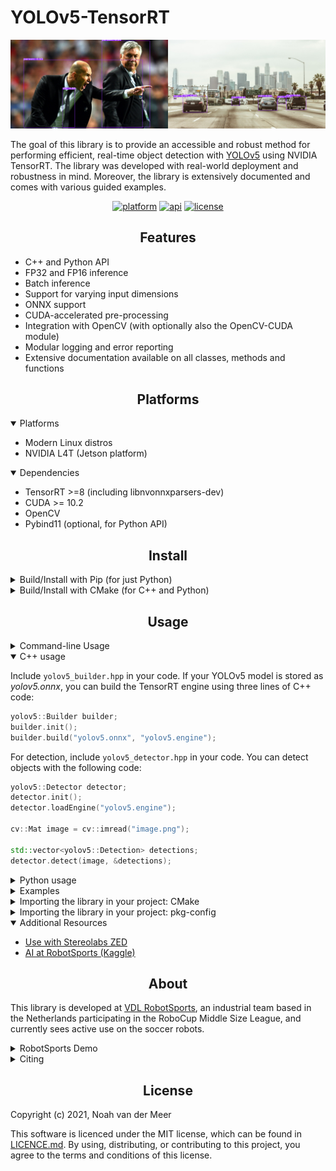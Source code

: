 # YOLOv5-TensorRT

![](./docs/demo.png)
  
The goal of this library is to provide an accessible and robust method for performing efficient, real-time object detection with [YOLOv5](https://github.com/ultralytics/yolov5) using NVIDIA TensorRT. The library was developed with real-world deployment and robustness in mind. Moreover, the library is extensively documented and comes with various guided examples.

<div align="center">

[![platform](https://img.shields.io/badge/platform-linux%20%7C%20L4T-orange?style=for-the-badge)](https://github.com/noahmr/yolov5-tensorrt#install)
[![api](https://img.shields.io/badge/api-c++%20%7C%20Python-blue?style=for-the-badge)](https://github.com/noahmr/yolov5-tensorrt#usage)
[![license](https://img.shields.io/badge/license-MIT-green?style=for-the-badge)](LICENSE)
</div>
  
## <div align="center">Features</div>

- C++ and Python API
- FP32 and FP16 inference
- Batch inference
- Support for varying input dimensions
- ONNX support
- CUDA-accelerated pre-processing
- Integration with OpenCV (with optionally also the OpenCV-CUDA module)
- Modular logging and error reporting
- Extensive documentation available on all classes, methods and functions


## <div align="center">Platforms</div>

<details open>
<summary>Platforms</summary>

- Modern Linux distros
- NVIDIA L4T (Jetson platform)
</details>
  
<details open>
<summary>Dependencies</summary>
 
- TensorRT >=8 (including libnvonnxparsers-dev)
- CUDA >= 10.2
- OpenCV  
- Pybind11 (optional, for Python API)
  
</details>


## <div align="center">Install</div>

<details>
<summary>Build/Install with Pip (for just Python)</summary>
  
Ensure that at least the TensorRT, CUDA and OpenCV dependencies mentioned above are installed on your system, the rest can be handled by Pip. You can install the library using:
```bash
pip3 install .
```
This will build and install the only the Python API, as well as the example scripts.
</details>
  
  
  
<details>
<summary>Build/Install with CMake (for C++ and Python)</summary>
  
Configure the build with CMake:

```bash
mkdir build
cd build
cmake .. -DBUILD_PYTHON=OFF
```
If wish to also build and install the Python API, you can instead set ```-DBUILD_PYTHON=ON```. Next, build and install using
```
make
sudo make install
```  
This will build and install all of the example applications, as well as a shared library <em>yolov5-tensorrt.so</em>.

</details>

 

## <div align="center">Usage</div>

<details>
<summary>Command-line Usage</summary>
  
The library also comes with various tools/demos. If your YOLOv5 model is stored as <em>yolov5.onnx</em>, you can build a TensorRT engine using:

  
```bash
build_engine --model yolov5.onnx --output yolov5.engine
```
The resulting engine will be stored to disk at <em>yolov5.engine</em>. See [build_engine](examples/builder) for more information.
  
After the engine has been stored, you can load it and detect objects as following:
```bash
process_image --engine yolov5.engine --input image.png --output result.png
```
A visualization of the result will be stored to disk at <em>result.png</em>. See [process_image](examples/image) for more information.
  
</details>

<details open>
<summary>C++ usage</summary>

Include ```yolov5_builder.hpp``` in your code. If your YOLOv5 model is stored as <em>yolov5.onnx</em>, you can build the TensorRT engine using three lines of C++ code:
  
```cpp
yolov5::Builder builder;
builder.init();
builder.build("yolov5.onnx", "yolov5.engine");
```

  
For detection, include ```yolov5_detector.hpp``` in your code. You can detect objects with the following code:
  
```cpp
yolov5::Detector detector;
detector.init();
detector.loadEngine("yolov5.engine");

cv::Mat image = cv::imread("image.png");

std::vector<yolov5::Detection> detections;
detector.detect(image, &detections);
```

</details>

<details>
<summary>Python usage</summary>

Import the ```yolov5tensorrt``` package in your code. If your YOLOv5 model is stored as <em>yolov5.onnx</em>, you can build the TensorRT engine using three lines of Python code:
  
```python
builder = yolov5tensorrt.Builder()
builder.init()
builder.build("yolov5.onnx", "yolov5.engine")
```

Next, you can detect objects using with the following code:
  
```python
detector = yolov5tensorrt.Detector()
detector.init()
detector.loadEngine("yolov5.engine")

image = cv2.imread("image.png")

r, detections = detector.detect(image)
```

</details>
  
  
<details>
<summary>Examples</summary>

Various **documented** examples can be found in the [examples](examples) directory.

In order to **build** a TensorRT engine based on an ONNX model, the following
tool/example is available:
- [build_engine](examples/builder) (C++/Python): build a TensorRT engine based on your ONNX model

For **object detection**, the following tools/examples are available:
- [process_image](examples/image) (C++/Python): detect objects in a single image
- [process_live](examples/live) (C++/Python): detect objects live in a video stream (e.g. webcam)
- [process_batch](examples/batch) (C++/Python): detect objects in multiple images (batch inference)
  
</details>

  
<details>
<summary>Importing the library in your project: CMake</summary>
  
After installing the library, you can include it in your CMake-based project through pkg-config using the following:
```
find_package(PkgConfig REQUIRED)
pkg_check_modules(YOLOV5_TENSORRT yolov5-tensorrt)
```
This will provide the usual ```YOLOV5_TENSORRT_INCLUDE_DIRS```, ```YOLOV5_TENSORRT_LIBRARIES``` and ```YOLOV5_TENSORRT_VERSION``` variables in CMake.
</details>


  
<details>
<summary>Importing the library in your project: pkg-config</summary>
  
After installing the library, in order to use the library in your own project, you can include and link it in the usual manner through [pkg-config](https://www.freedesktop.org/wiki/Software/pkg-config/). To get the include directories of the library, use:
  
```
pkg-config --cflags yolov5-tensorrt
```
and similarly for linking:

```
pkg-config --libs yolov5-tensorrt
```
</details>
  
<details open>
<summary>Additional Resources</summary>
  
- [Use with Stereolabs ZED](https://github.com/noahmr/zed-yolov5)
- [AI at RobotSports (Kaggle)](https://www.kaggle.com/charel/yolov5-1st-place-world-championships-robocup-2021)
</details>
  
  

## <div align="center">About</div>

This library is developed at [VDL RobotSports](https://robotsports.nl),
an industrial team based in the Netherlands participating in the RoboCup Middle
Size League, and currently sees active use on the soccer robots.

<details>
<summary>RobotSports Demo</summary>

  ![](./docs/demo_robotsports.png)
  
</details>
  
<details>
<summary>Citing</summary>
  
If you like this library and would like to cite it, please use the following (LateX):

```tex
@misc{yolov5tensorrt,
  author       = {van der Meer, Noah and van Hoof, Charel},
  title        = {{yolov5-tensorrt}: Real-time object detection with {YOLOv5} and {TensorRT}},
  howpublished = {GitHub},
  year         = {2021},
  note         = {\url{https://github.com/noahmr/yolov5-tensorrt}}
}
```
</details>

  
## <div align="center">License</div>

Copyright (c) 2021, Noah van der Meer

This software is licenced under the MIT license, which can be found in [LICENCE.md](LICENCE.md). By using, distributing, or contributing to this project, you agree to the terms and conditions of this license.
